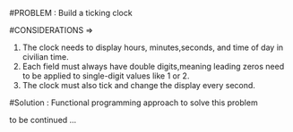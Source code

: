 #PROBLEM : Build a ticking clock

#CONSIDERATIONS => 
1. The clock needs to display hours, minutes,seconds, and time of day in civilian time.
2. Each field must always have double digits,meaning leading zeros need to be applied to single-digit values like 1 or 2.
3. The clock must also tick and change the display every second.

#Solution : Functional programming approach to solve this problem 

to be continued ...



